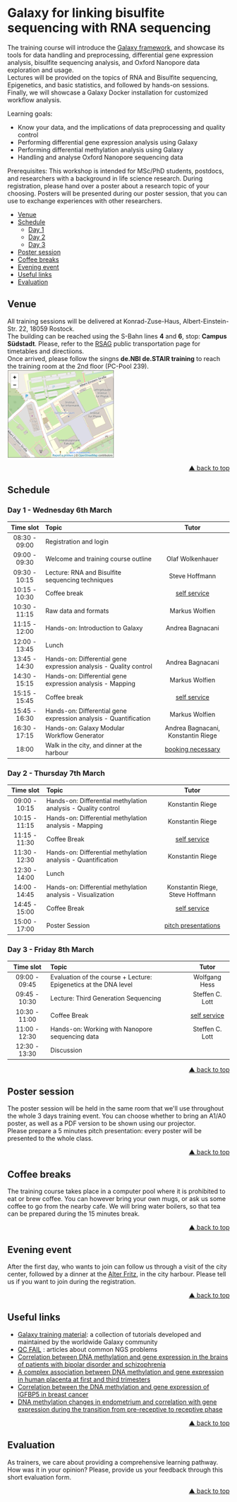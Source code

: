 # Galaxy for linking bisulfite sequencing with RNA sequencing

The training course will introduce the [Galaxy framework](https://usegalaxy.org), and showcase its tools for data handling and preprocessing, differential gene expression analysis, bisulfite sequencing analysis, and Oxford Nanopore data exploration and usage.  
Lectures will be provided on the topics of RNA and Bisulfite sequencing, Epigenetics, and basic statistics, and followed by hands-on sessions. Finally, we will showcase a Galaxy Docker installation for customized workflow analysis.

Learning goals:
- Know your data, and the implications of data preprocessing and quality control
- Performing differential gene expression analysis using Galaxy
- Performing differential methylation analysis using Galaxy
- Handling and analyse Oxford Nanopore sequencing data

Prerequisites:
This workshop is intended for MSc/PhD students, postdocs, and researchers with a background in life science research. During registration, please hand over a poster about a research topic of your choosing. Posters will be presented during our poster session, that you can use to exchange experiences with other researchers.

<div id="top"></div>

- [Venue](#venue)
- [Schedule](#schedule)
  - [Day 1](#day-1---wednesday-6th-march)
  - [Day 2](#day-2---thursday-7th-march)
  - [Day 3](#day-3---friday-8th-march)
- [Poster session](#poster-session)
- [Coffee breaks](#coffee-breaks)
- [Evening event](#evening-event)
- [Useful links](#useful-links)
- [Evaluation](#evaluation)

## Venue

All training sessions will be delivered at Konrad-Zuse-Haus, Albert-Einstein-Str. 22, 18059 Rostock.  
The building can be reached using the S-Bahn lines **4** and **6**, stop: **Campus Südstadt**. Please, refer to the [RSAG](https://www.rsag-online.de/) public transportation page for timetables and directiions.  
Once arrived, please follow the singns **de.NBI de.STAIR training** to reach the training room at the 2nd floor (PC-Pool 239).
[<img align="center" src="assets/img/map-kzh.png" height="200px" alt="Konrad-Zuse-Haus" valign="middle">](https://www.openstreetmap.org/#map=19/54.07746/12.10630)
<br />
<p align="right"><a href="#top">&#x25B2; back to top</a></p>

## Schedule

### Day 1 - Wednesday 6th March

| **Time slot** | **Topic** | **Tutor** |
| :---: | :--- | :---: |
| 08:30 - 09:00 | Registration and login ||
| 09:00 - 09:30 | Welcome and training course outline | Olaf Wolkenhauer |
| 09:30 - 10:15 | Lecture: RNA and Bisulfite sequencing techniques | Steve Hoffmann |
| 10:15 - 10:30 | Coffee break | [self service](#coffee-breaks) |
| 10:30 - 11:15 | Raw data and formats | Markus Wolfien |
| 11:15 - 12:00 | Hands-on: Introduction to Galaxy | Andrea Bagnacani |
| 12:00 - 13:45 | Lunch ||
| 13:45 - 14:30 | Hands-on: Differential gene expression analysis - Quality control | Andrea Bagnacani |
| 14:30 - 15:15 | Hands-on: Differential gene expression analysis - Mapping | Markus Wolfien |
| 15:15 - 15:45 | Coffee break | [self service](#coffee-breaks) |
| 15:45 - 16:30 | Hands-on: Differential gene expression analysis - Quantification | Markus Wolfien |
| 16:30 - 17:15 | Hands-on: Galaxy Modular Workflow Generator | Andrea Bagnacani, Konstantin Riege |
| 18:00 | Walk in the city, and dinner at the harbour | [booking necessary](#evening-event) |

### Day 2 - Thursday 7th March

| **Time slot** | **Topic** | **Tutor** |
| :---: | :--- | :---: |
| 09:00 - 10:15 | Hands-on: Differential methylation analysis - Quality control | Konstantin Riege |
| 10:15 - 11:15 | Hands-on: Differential methylation analysis - Mapping | Konstantin Riege |
| 11:15 - 11:30 | Coffee Break | [self service](#coffee-breaks) |
| 11:30 - 12:30 | Hands-on: Differential methylation analysis - Quantification | Konstantin Riege |
| 12:30 - 14:00 | Lunch ||
| 14:00 - 14:45 | Hands-on: Differential methylation analysis - Visualization | Konstantin Riege, Steve Hoffmann |
| 14:45 - 15:00 | Coffee Break | [self service](#coffee-breaks) |
| 15:00 - 17:00 | Poster Session | [pitch presentations](#poster-session) |

### Day 3 - Friday 8th March

| **Time slot** | **Topic** | **Tutor** |
| :---: | :--- | :---: |
| 09:00 - 09:45 | Evaluation of the course + Lecture: Epigenetics at the DNA level | Wolfgang Hess |
| 09:45 - 10:30 | Lecture: Third Generation Sequencing | Steffen C. Lott |
| 10:30 - 11:00 | Coffee Break | [self service](#coffee-breaks) |
| 11:00 - 12:30 | Hands-on: Working with Nanopore sequencing data | Steffen C. Lott |
| 12:30 - 13:30 | Discussion ||
<p align="right"><a href="#top">&#x25B2; back to top</a></p>

## Poster session

The poster session will be held in the same room that we'll use throughout the whole 3 days training event. You can choose whether to bring an A1/A0 poster, as well as a PDF version to be shown using our projector.  
Please prepare a 5 minutes pitch presentation: every poster will be presented to the whole class.
<p align="right"><a href="#top">&#x25B2; back to top</a></p>

## Coffee breaks

The training course takes place in a computer pool where it is prohibited to eat or brew coffee. You can however bring your own mugs, or ask us some coffee to go from the nearby cafe. We will bring water boilers, so that tea can be prepared during the 15 minutes break.
<p align="right"><a href="#top">&#x25B2; back to top</a></p>

## Evening event

After the first day, who wants to join can follow us through a visit of the city center, followed by a dinner at the [Alter Fritz](https://www.alter-fritz.de/), in the city harbour. Please tell us if you want to join during the registration.
<p align="right"><a href="#top">&#x25B2; back to top</a></p>

## Useful links
- [Galaxy training material](https://galaxyproject.github.io/training-material/): a collection of tutorials developed and maintained by the worldwide Galaxy community
- [QC FAIL](https://sequencing.qcfail.com/) : articles about common NGS problems
- [Correlation between DNA methylation and gene expression in the brains of patients with bipolar disorder and schizophrenia](https://doi.org/10.1111/bdi.12255)
- [A complex association between DNA methylation and gene expression in human placenta at first and third trimesters](https://doi.org/10.1371/journal.pone.0181155)
- [Correlation between the DNA methylation and gene expression of IGFBP5 in breast cancer](https://doi.org/10.3233/BD-160234)
- [DNA methylation changes in endometrium and correlation with gene expression during the transition from pre-receptive to receptive phase](https://doi.org/10.1038/s41598-017-03682-0)
<p align="right"><a href="#top">&#x25B2; back to top</a></p>

## Evaluation
As trainers, we care about providing a comprehensive learning pathway. How was it in your opinion? Please, provide us your feedback through this short evaluation form.
<p align="right"><a href="#top">&#x25B2; back to top</a></p>
